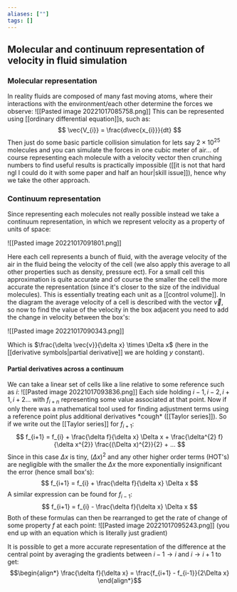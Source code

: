 ```yaml
---
aliases: [""]
tags: []
---
```


## Molecular and continuum representation of velocity in fluid simulation

### Molecular representation

In reality fluids are composed of many fast moving atoms, where their interactions with the environment/each other determine the forces we observe:
![[Pasted image 20221017085758.png]]
This can be represented using [[ordinary differential equation]]s, such as:
$$ \vec{V_{i}} = \frac{d\vec{x_{i}}}{dt} $$
Then just do some basic particle collision simulation for lets say $2\times 10^25$ molecules and you can simulate the forces in one cubic meter of air... of course representing each molecule with a velocity vector then crunching numbers to find useful results is practically impossible ([[it is not that hard ngl I could do it with some paper and half an hour|skill issue]]), hence why we take the other approach.


### Continuum representation
Since representing each molecules not really possible instead we take a continuum representation, in which we represent velocity as a property of units of space:

![[Pasted image 20221017091801.png]]

Here each cell represents a bunch of fluid, with the average velocity of the air in the fluid being the velocity of the cell (we also apply this average to all other properties such as density, pressure ect). For a small cell this approximation is quite accurate and of course the smaller the cell the more accurate the representation (since it's closer to the size of the individual molecules). This is essentially treating each unit as a [[control volume]].
In the diagram the average velocity of a cell is described with the vector $\vec{v}$, so now to find the value of the velocity in the box adjacent you need to add the change in velocity between the box's:

![[Pasted image 20221017090343.png]]

Which is $\frac{\delta \vec{v}}{\delta x} \times \Delta x$ (here in the [[derivative symbols|partial derivative]] we are holding $y$ constant).

#### Partial derivatives across a continuum
We can take a linear set of cells like a line relative to some reference such as $i$:
![[Pasted image 20221017093836.png]]
Each side holding $i-1,i-2,i+1,i+2...$ with $f_{i+n}$ representing some value associated at that point. Now if only there was a mathematical tool used for finding adjustment terms using a reference point plus additional derivatives \*cough\* ([[Taylor series]]). So if we write out the [[Taylor series]] for $f_{i+1}$:
$$ f_{i+1} = f_{i} + \frac{\delta f}{\delta x} \Delta x + \frac{\delta^{2} f}{\delta x^{2}} \frac{(\Delta x)^{2}}{2} + ... $$
Since in this case $\Delta x$ is tiny, $(\Delta x)^{2}$ and any other higher order terms (HOT's) are negligible with the smaller the $\Delta x$ the more exponentially insignificant the error (hence small box's):
$$ f_{i+1} = f_{i} + \frac{\delta f}{\delta x} \Delta x $$
A similar expression can be found for $f_{i-1}$:
$$ f_{i+1} = f_{i} - \frac{\delta f}{\delta x} \Delta x $$
Both of these formulas can then be rearranged to get the rate of change of some property $f$ at each point:
![[Pasted image 20221017095243.png]]
(you end up with an equation which is literally just gradient)

It is possible to get a more accurate representation of the difference at the central point by averaging the gradients between $i-1 \to i$ and $i \to i+1$ to get:
$$\begin{align*}
\frac{\delta f}{\delta x} = \frac{f_{i+1} - f_{i-1}}{2\Delta x}
\end{align*}$$